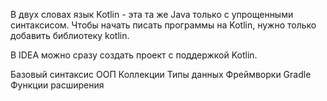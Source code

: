 В двух словах язык Kotlin - эта та же Java только с упрощенными синтаксисом. Чтобы начать писать программы на Kotlin, нужно только добавить библиотеку kotlin.

В IDEA можно сразу создать проект с поддержкой Kotlin.

Базовый синтаксис
ООП
Коллекции
Типы данных
Фреймворки
Gradle
Функции расширения 